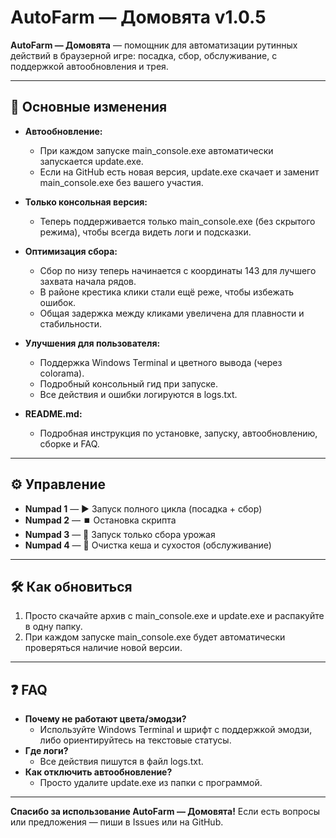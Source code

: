 # AutoFarm — Домовята v1.0.5

**AutoFarm — Домовята** — помощник для автоматизации рутинных действий в браузерной игре: посадка, сбор, обслуживание, с поддержкой автообновления и трея.

---

## 🚀 Основные изменения

- **Автообновление:**
  - При каждом запуске main_console.exe автоматически запускается update.exe.
  - Если на GitHub есть новая версия, update.exe скачает и заменит main_console.exe без вашего участия.

- **Только консольная версия:**
  - Теперь поддерживается только main_console.exe (без скрытого режима), чтобы всегда видеть логи и подсказки.

- **Оптимизация сбора:**
  - Сбор по низу теперь начинается с координаты 143 для лучшего захвата начала рядов.
  - В районе крестика клики стали ещё реже, чтобы избежать ошибок.
  - Общая задержка между кликами увеличена для плавности и стабильности.

- **Улучшения для пользователя:**
  - Поддержка Windows Terminal и цветного вывода (через colorama).
  - Подробный консольный гид при запуске.
  - Все действия и ошибки логируются в logs.txt.

- **README.md:**
  - Подробная инструкция по установке, запуску, автообновлению, сборке и FAQ.

---

## ⚙️ Управление

- **Numpad 1** — ▶️  Запуск полного цикла (посадка + сбор)
- **Numpad 2** — ⏹️  Остановка скрипта
- **Numpad 3** — 🔄  Запуск только сбора урожая
- **Numpad 4** — 🧹  Очистка кеша и сухостоя (обслуживание)

---

## 🛠️ Как обновиться

1. Просто скачайте архив с main_console.exe и update.exe и распакуйте в одну папку.
2. При каждом запуске main_console.exe будет автоматически проверяться наличие новой версии.

---

## ❓ FAQ

- **Почему не работают цвета/эмодзи?**
  - Используйте Windows Terminal и шрифт с поддержкой эмодзи, либо ориентируйтесь на текстовые статусы.
- **Где логи?**
  - Все действия пишутся в файл logs.txt.
- **Как отключить автообновление?**
  - Просто удалите update.exe из папки с программой.

---

**Спасибо за использование AutoFarm — Домовята!**
Если есть вопросы или предложения — пиши в Issues или на GitHub.
